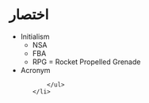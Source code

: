 ﻿<h1>اختصار</h1>

<ul>
    <li>
        Initialism
        <ul>
            <li>NSA</li>
            <li>FBA</li>
            <li>RPG = Rocket Propelled Grenade</li>
        </ul>
    </li>
    <li>
        Acronym
        <ul>

        </ul>
    </li>
</ul>